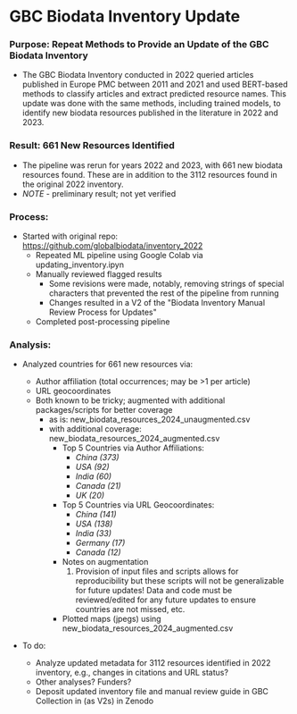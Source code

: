 # GBC Biodata Inventory Update

### Purpose: Repeat Methods to Provide an Update of the GBC Biodata Inventory

* The GBC Biodata Inventory conducted in 2022 queried articles published in Europe PMC between 2011 and 2021 and used BERT-based methods to classify articles and extract predicted resource names. This update was done with the same methods, including trained models, to identify new biodata resources published in the literature in 2022 and 2023.

### Result: 661 New Resources Identified

* The pipeline was rerun for years 2022 and 2023, with 661 new biodata resources found. These are in addition to the 3112 resources found in the original 2022 inventory.
* *NOTE* - preliminary result; not yet verified

### Process:

* Started with original repo: https://github.com/globalbiodata/inventory_2022
  * Repeated ML pipeline using Google Colab via updating_inventory.ipyn
  * Manually reviewed flagged results
    * Some revisions were made, notably, removing strings of special characters that prevented the rest of the pipeline from running
    * Changes resulted in a V2 of the "Biodata Inventory Manual Review Process for Updates"
  * Completed post-processing pipeline

### Analysis: 
* Analyzed countries for 661 new resources via:
  * Author affiliation (total occurrences; may be >1 per article)
  * URL geocoordinates
  * Both known to be tricky; augmented with additional packages/scripts for better coverage
    * as is: new_biodata_resources_2024_unaugmented.csv
    * with additional coverage: new_biodata_resources_2024_augmented.csv
      * Top 5 Countries via Author Affiliations:
        * *China (373)* 
        * *USA (92)* 
        * *India (60)* 
        * *Canada (21)* 
        * *UK (20)* 
      * Top 5 Countries via URL Geocoordinates:
        * *China (141)* 
        * *USA (138)* 
        * *India (33)* 
        * *Germany (17)* 
        * *Canada (12)* 
      * Notes on augmentation 
        1) Provision of input files and scripts allows for reproducibility but these scripts will not be generalizable for future updates! Data and code must be reviewed/edited for any future updates to ensure countries are not missed, etc.
      * Plotted maps (jpegs) using new_biodata_resources_2024_augmented.csv
  
* To do: 
  * Analyze updated metadata for 3112 resources identified in 2022 inventory, e.g., changes in citations and URL status?
  * Other analyses? Funders?
  * Deposit updated inventory file and manual review guide in GBC Collection in (as V2s) in Zenodo 
